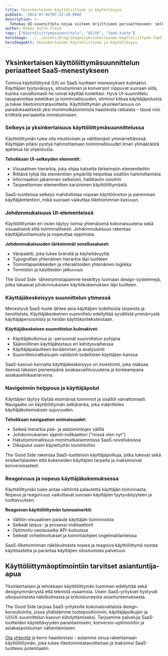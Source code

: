 ```yaml
---
title: Yksinkertainen käyttöliittymä ja käytettävyys
pubDate: '2024-07-02T07:22:10.000Z'
description: >-
  Tehokas UI-suunnittelu nojaa viiteen kriittiseen periaatteeseen: selkeys, johdonmukaisuus, käyttäjäkeskeisyys, navigoinnin helppous ja reagoivuus. Nämä periaatteet varmistavat käyttäjäystävällisen ja konversioita tuottavan SaaS-tuotteen.
author: Mikki Aalto-Ylevä
tags: ["Käyttöliittymäsuunnittelu", "UI/UX", "SaaS-tuote"]
heroImage: ../../assets/blog/images/yksinkertainen-kayttoliittyma-top5-asiaa/featured.jpg
heroImageAlt: Yksinkertainen käyttöliittymä ja käytettävyys
---
```


## Yksinkertaisen käyttöliittymäsuunnittelun periaatteet SaaS-menestykseen

Toimiva käyttöliittymä (UI) on SaaS-tuotteen menestyksen kulmakivi. Käyttäjien tyytyväisyys, sitoutuminen ja konversiot riippuvat suoraan siitä, kuinka vaivattomasti he voivat käyttää tuotettasi. Hyvä UI-suunnittelu tasapainottaa estetiikan ja toiminnallisuuden, eliminoi kitkaa käyttäjäpoluista ja tukee liiketoimintatavoitteita. Käyttöliittymän yksinkertaisuus on paradoksaalisesti yksi monimutkaisimmista haasteista ratkaista – tässä viisi kriittistä periaatetta onnistumiseen.

### Selkeys ja yksinkertaisuus käyttöliittymäsuunnittelussa

Käyttöliittymän tulee olla intuitiivinen ja välittömästi ymmärrettävissä. Käyttäjän pitäisi pystyä hahmottamaan toiminnallisuudet ilman ylimääräistä ajattelua tai ohjeistusta.

**Tehokkaan UI-selkeyden elementit:**

* Visuaalinen hierarkia, joka ohjaa katsetta tärkeimpiin elementteihin
* Riittävä tyhjä tila elementtien ympärillä helpottaa sisällön hahmottamista
* Informaation jakaminen selkeisiin, hallittaviin osioihin
* Tarpeettomien elementtien karsiminen käyttöliittymästä

SaaS-tuotteissa selkeys mahdollistaa nopean käyttöönoton ja paremman käyttäjäretention, mikä suoraan vaikuttaa liiketoiminnan kasvuun.

### Johdonmukaisuus UI-elementeissä

Käyttöliittymän eri osien täytyy toimia yhtenäisenä kokonaisuutena sekä visuaalisesti että toiminnallisesti. Johdonmukaisuus rakentaa käyttäjäluottamusta ja nopeuttaa oppimista.

**Johdonmukaisuuden tärkeimmät sovellusalueet:**

* Väripaletti, joka tukee brändiä ja käytettävyyttä
* Typografian yhtenäinen hierarkia läpi tuotteen
* Toimintapainikkeiden ja interaktioiden yhtenäinen logiikka
* Termistön ja käsitteiden jatkuvuus

The Good Side -lähestymistapamme keskittyy luomaan design-systeemejä, jotka takaavat johdonmukaisen käyttökokemuksen läpi tuotteen.

### Käyttäjäkeskeisyys suunnittelun ytimessä

Menestyvä SaaS-tuote lähtee aina käyttäjien todellisista tarpeista ja tavoitteista. Käyttäjäkeskeinen suunnittelu edellyttää syvällistä ymmärrystä käyttäjäpersoonista ja heidän käyttökonteksteistaan.

**Käyttäjäkeskeisen suunnittelun kulmakivet:**

* Käyttäjätutkimus ja -persoonat suunnittelun pohjana
* Säännöllinen käyttäjätestaus eri kehitysvaiheissa
* Käyttäjäpalautteen kerääminen ja analysointi
* Suunnitteluratkaisujen validointi todellisten käyttäjien kanssa

SaaS-kasvun kannalta käyttäjäkeskeisyys on investointi, joka maksaa itsensä takaisin pienempänä asiakasvaihtuvuutena ja korkeampana asiakaselinkaariarvona.

### Navigoinnin helppous ja käyttäjäpolut

Käyttäjien täytyy löytää etsimänsä toiminnot ja sisällöt vaivattomasti. Navigaatio on käyttöliittymän selkäranka, joka määrittelee käyttäjäkokemuksen sujuvuuden.

**Tehokkaan navigaation ominaisuudet:**

* Selkeä hierarkia pää- ja alatoimintojen välillä
* Johdonmukainen sijainti-indikaattori ("missä olen nyt")
* Hakutoiminnallisuus monimutkaisemmissa SaaS-sovelluksissa
* Oikopolut usein käytettyihin toimintoihin

The Good Side rakentaa SaaS-tuotteisiin käyttäjäpolkuja, jotka tukevat sekä ensikertalaisten että kokeneiden käyttäjien tarpeita ja maksimoivat konversioasteet.

### Reagoivuus ja nopeus käyttäjäkokemuksessa

Käyttöliittymän tulee antaa välitöntä palautetta käyttäjän toiminnasta. Nopeus ja reagoivuus vaikuttavat suoraan käyttäjien tyytyväisyyteen ja tuottavuuteen.

**Reagoivan käyttöliittymän tunnusmerkit:**

* Välitön visuaalinen palaute käyttäjän toiminnoista
* Selkeät lataus- ja prosessi-indikaattorit
* Optimoitu vastausaika API-kutsuissa
* Selkeät virheilmoitukset ja toimintaohjeet ongelmatilanteissa

SaaS-liiketoiminnan näkökulmasta nopea ja reagoiva käyttöliittymä nostaa käyttöastetta ja parantaa käyttäjien sitoutumista palveluun.

## Käyttöliittymäoptimointiin tarvitset asiantuntija-apua

Yksinkertaisen ja tehokkaan käyttöliittymän luominen edellyttää sekä designymmärrystä että teknistä osaamista. Usein SaaS-yritykset hyötyvät ulkopuolisesta näkökulmasta ja erikoistuneesta asiantuntemuksesta.

The Good Side tarjoaa SaaS-yrityksille kokonaisvaltaista design-konsultointia, jossa yhdistämme tuotepositioinnin, käyttäjäpolkujen ja UI/UX-suunnittelun kasvun kiihdyttämiseksi. Tarjoamme palveluja SaaS-tuotteiden käytettävyyden parantamiseen, konversio-optimointiin ja asiakaspoistuman vähentämiseen.

[Ota yhteyttä](https://thegoodside.fi/contact) ja kerro haasteistasi - autamme sinua rakentamaan käyttöliittymän, joka tukee liiketoimintatavoitteitasi ja maksimoi SaaS-tuotteesi potentiaalin.